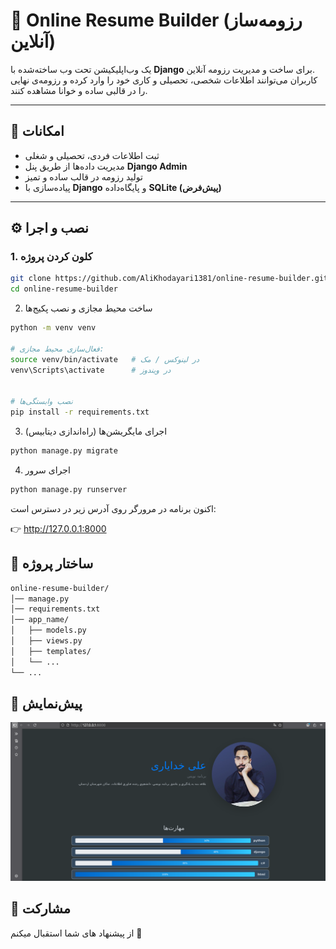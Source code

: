 # 📝 Online Resume Builder (رزومه‌ساز آنلاین)

یک وب‌اپلیکیشن تحت وب ساخته‌شده با **Django** برای ساخت و مدیریت رزومه آنلاین.  
کاربران می‌توانند اطلاعات شخصی، تحصیلی و کاری خود را وارد کرده و رزومه‌ی نهایی را در قالبی ساده و خوانا مشاهده کنند.

---

## 🚀 امکانات

- ثبت اطلاعات فردی، تحصیلی و شغلی
- مدیریت داده‌ها از طریق پنل **Django Admin**
- تولید رزومه در قالب ساده و تمیز
- پیاده‌سازی با **Django** و پایگاه‌داده **SQLite (پیش‌فرض)**

---

## ⚙️ نصب و اجرا

### 1. کلون کردن پروژه
```bash
git clone https://github.com/AliKhodayari1381/online-resume-builder.git
cd online-resume-builder
```

2. ساخت محیط مجازی و نصب پکیج‌ها
```bash
python -m venv venv

# فعال‌سازی محیط مجازی:
source venv/bin/activate   # در لینوکس / مک
venv\Scripts\activate      # در ویندوز


# نصب وابستگی‌ها
pip install -r requirements.txt
```

3. اجرای مایگریشن‌ها (راه‌اندازی دیتابیس)
```bash
python manage.py migrate
```
4. اجرای سرور
```bash
python manage.py runserver
```
اکنون برنامه در مرورگر روی آدرس زیر در دسترس است:

👉 http://127.0.0.1:8000

## 📂 ساختار پروژه
```bash
online-resume-builder/
│── manage.py
│── requirements.txt
│── app_name/
│   ├── models.py
│   ├── views.py
│   ├── templates/
│   └── ...
└── ...
```

## 📸 پیش‌نمایش

![پیش‌نمایش پروژه](assets/screenshot.png)


## 🤝 مشارکت

از پیشنهاد های شما استقبال میکنم 🙌
